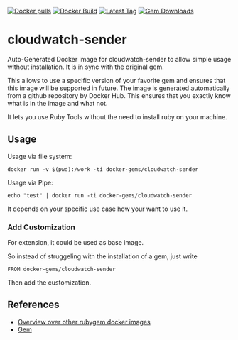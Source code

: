 [![Docker pulls](https://img.shields.io/docker/pulls/rubygem/cloudwatch-sender.svg)](https://hub.docker.com/r/rubygem/cloudwatch-sender/)
[![Docker Build](https://img.shields.io/docker/automated/rubygem/cloudwatch-sender.svg)](https://hub.docker.com/r/rubygem/cloudwatch-sender/)
[![Latest Tag](https://img.shields.io/github/tag/docker-rubygem/cloudwatch-sender.svg)](https://hub.docker.com/r/rubygem/cloudwatch-sender/)
[![Gem Downloads](https://img.shields.io/gem/dt/cloudwatch-sender.svg)](https://rubygems.org/gems/cloudwatch-sender/)
# cloudwatch-sender

Auto-Generated Docker image for cloudwatch-sender to allow simple usage without installation.
It is in sync with the original gem.

This allows to use a specific version of your favorite gem and ensures that this image will be supported in future.
The image is generated automatically from a github repository by Docker Hub.
This ensures that you exactly know what is in the image and what not.

It lets you use Ruby Tools without the need to install ruby on your machine.

## Usage

Usage via file system:

`docker run -v $(pwd):/work -ti docker-gems/cloudwatch-sender`

Usage via Pipe:

`echo "test" | docker run -ti docker-gems/cloudwatch-sender`

It depends on your specific use case how your want to use it.

### Add Customization

For extension, it could be used as base image.

So instead of struggeling with the installation of a gem, just write

`FROM docker-gems/cloudwatch-sender`

Then add the customization.

## References

 - [Overview over other rubygem docker images](https://github.com/thinkbot/docker-rubygem)
 - [Gem](https://rubygems.org/gems/cloudwatch-sender/)
